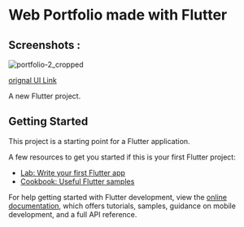 # Web Portfolio made with Flutter

## Screenshots :

![portfolio-2_cropped](https://github.com/MSatyam-Mishra/Flutter-Portfolio/assets/12216430/db379ec2-1b88-426b-9baa-0b4269bea1af)

[orignal UI Link](https://dribbble.com/shots/20721328-BimGraph-Portfolio-Website)

A new Flutter project.

## Getting Started

This project is a starting point for a Flutter application.

A few resources to get you started if this is your first Flutter project:

- [Lab: Write your first Flutter app](https://docs.flutter.dev/get-started/codelab)
- [Cookbook: Useful Flutter samples](https://docs.flutter.dev/cookbook)

For help getting started with Flutter development, view the
[online documentation](https://docs.flutter.dev/), which offers tutorials,
samples, guidance on mobile development, and a full API reference.
